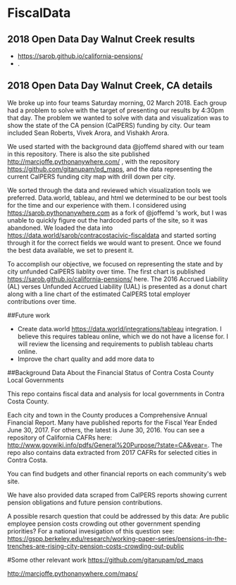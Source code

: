 # FiscalData
## 2018 Open Data Day Walnut Creek results
* https://sarob.github.io/california-pensions/
* .

## 2018 Open Data Day Walnut Creek, CA details
We broke up into four teams Saturday morning, 02 March 2018. Each group had a problem to solve with the target of presenting our results by 4:30pm that day. The problem we wanted to solve with data and visualization was to show the state of the CA pension (CalPERS) funding by city. Our team included Sean Roberts, Vivek Arora, and Vishakh Arora.

We used started with the background data @joffemd shared with our team in this repository. There is also the site published http://marcjoffe.pythonanywhere.com/ , with the repository https://github.com/gitanupam/pd_maps, and the data representing the current CalPERS funding city map with drill down per city. 

We sorted through the data and reviewed which visualization tools we preferred. Data.world, tableau, and html we determined to be our best tools for the time and our experience with them. I considered using https://sarob.pythonanywhere.com as a fork of @joffemd 's work, but I was unable to quickly figure out the hardcoded parts of the site, so it was abandoned. We loaded the data into https://data.world/sarob/contracostacivic-fiscaldata and started sorting through it for the correct fields we would want to present. Once we found the best data available, we set to present it.

To accomplish our objective, we focused on representing the state and by city unfunded CalPERS liablity over time. The first chart is published https://sarob.github.io/california-pensions/ here. The 2016 Accrued Liability (AL) verses Unfunded Accrued Liability (UAL) is presented as a donut chart along with a line chart of the estimated CalPERS total employer contributions over time. 

##Future work
* Create data.world https://data.world/integrations/tableau integration. I believe this requires tableau online, which we do not have a license for. I will review the licensing and requirements to publish tableau charts online.
* Improve the chart quality and add more data to  

##Background
Data About the Financial Status of Contra Costa County Local Governments

This repo contains fiscal data and analysis for local governments in Contra Costa County.

Each city and town in the County produces a Comprehensive Annual Financial Report.  Many have published reports for the Fiscal Year Ended June 30, 2017. For others, the latest is June 30, 2016.  You can see a repository of California CAFRs here:  http://www.govwiki.info/pdfs/General%20Purpose/?state=CA&year=. The repo also contains data extracted from 2017 CAFRs for selected cities in Contra Costa.

You can find budgets and other financial reports on each community's web site.

We have also provided data scraped from CalPERS reports showing current pension obligations and future pension contributions.

A possible resarch question that could be addressed by this data:  Are public employee pension costs crowding out other government spending priorities?  For a national invesigation of this question see:  https://gspp.berkeley.edu/research/working-paper-series/pensions-in-the-trenches-are-rising-city-pension-costs-crowding-out-public

#Some other relevant work
https://github.com/gitanupam/pd_maps

http://marcjoffe.pythonanywhere.com/maps/
